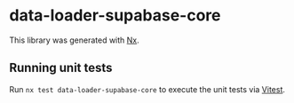 # data-loader-supabase-core

This library was generated with [Nx](https://nx.dev).

## Running unit tests

Run `nx test data-loader-supabase-core` to execute the unit tests via [Vitest](https://vitest.dev/).
